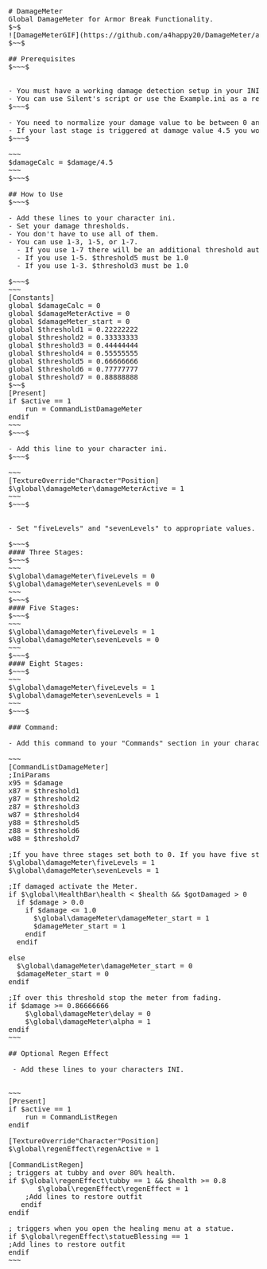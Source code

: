 <pre>
# DamageMeter
Global DamageMeter for Armor Break Functionality.
$~$
![DamageMeterGIF](https://github.com/a4happy20/DamageMeter/assets/84645516/2d30b4f0-7dce-40f0-8c04-48fbef527724)
$~~$
					
## Prerequisites
$~~~$
				

- You must have a working damage detection setup in your INI file.
- You can use Silent's script or use the Example.ini as a reference.
$~~~$
				
- You need to normalize your damage value to be between 0 and 1.
- If your last stage is triggered at damage value 4.5 you would divide "$damage" by "4.5".
$~~~$
				      
~~~
$damageCalc = $damage/4.5
~~~
$~~~$
				    
## How to Use
$~~~$
				   
- Add these lines to your character ini.
- Set your damage thresholds.
- You don't have to use all of them.
- You can use 1-3, 1-5, or 1-7.
  - If you use 1-7 there will be an additional threshold automatically set to 1.0
  - If you use 1-5. $threshold5 must be 1.0
  - If you use 1-3. $threshold3 must be 1.0

$~~~$				
~~~
[Constants]
global $damageCalc = 0
global $damageMeterActive = 0
global $damageMeter_start = 0
global $threshold1 = 0.22222222
global $threshold2 = 0.33333333
global $threshold3 = 0.44444444
global $threshold4 = 0.55555555
global $threshold5 = 0.66666666
global $threshold6 = 0.77777777
global $threshold7 = 0.88888888
$~~$
[Present]
if $active == 1
    run = CommandListDamageMeter
endif
~~~
$~~~$
			     
- Add this line to your character ini.
$~~~$
			   
~~~
[TextureOverride"Character"Position]
$\global\damageMeter\damageMeterActive = 1
~~~
$~~~$
			     

- Set "fiveLevels" and "sevenLevels" to appropriate values.

$~~~$			     
#### Three Stages:
$~~~$                                      
~~~
$\global\damageMeter\fiveLevels = 0
$\global\damageMeter\sevenLevels = 0
~~~
$~~~$                           
#### Five Stages:
$~~~$                                   
~~~
$\global\damageMeter\fiveLevels = 1
$\global\damageMeter\sevenLevels = 0
~~~
$~~~$                     
#### Eight Stages:
$~~~$                                   
~~~
$\global\damageMeter\fiveLevels = 1
$\global\damageMeter\sevenLevels = 1
~~~
$~~~$                                   

### Command:
                      
- Add this command to your "Commands" section in your character ini.
            
~~~
[CommandListDamageMeter]
;IniParams
x95 = $damage
x87 = $threshold1
y87 = $threshold2
z87 = $threshold3
w87 = $threshold4
y88 = $threshold5
z88 = $threshold6
w88 = $threshold7

;If you have three stages set both to 0. If you have five stages set "...\sevenLevels = 0"
$\global\damageMeter\fiveLevels = 1
$\global\damageMeter\sevenLevels = 1

;If damaged activate the Meter.
if $\global\HealthBar\health < $health && $gotDamaged > 0
  if $damage > 0.0
    if $damage <= 1.0
      $\global\damageMeter\damageMeter_start = 1
      $damageMeter_start = 1
    endif
  endif

else
  $\global\damageMeter\damageMeter_start = 0
  $damageMeter_start = 0
endif

;If over this threshold stop the meter from fading.
if $damage >= 0.86666666
	$\global\damageMeter\delay = 0
	$\global\damageMeter\alpha = 1
endif
~~~
	
## Optional Regen Effect

 - Add these lines to your characters INI.
	 
	 
~~~
[Present]
if $active == 1
    run = CommandListRegen
endif

[TextureOverride"Character"Position]
$\global\regenEffect\regenActive = 1

[CommandListRegen]
; triggers at tubby and over 80% health.
if $\global\regenEffect\tubby == 1 && $health >= 0.8
       $\global\regenEffect\regenEffect = 1
	;Add lines to restore outfit
   endif
endif

; triggers when you open the healing menu at a statue.
if $\global\regenEffect\statueBlessing == 1
;Add lines to restore outfit
endif
~~~
</pre>
